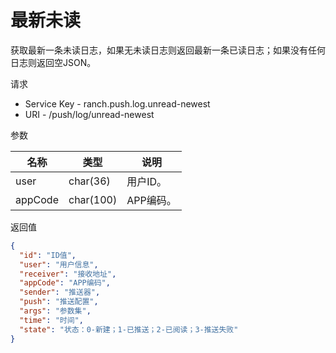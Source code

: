# 最新未读

获取最新一条未读日志，如果无未读日志则返回最新一条已读日志；如果没有任何日志则返回空JSON。

请求
- Service Key - ranch.push.log.unread-newest
- URI - /push/log/unread-newest

参数

|名称|类型|说明|
|---|---|---|
|user|char(36)|用户ID。|
|appCode|char(100)|APP编码。|

返回值
```json
{
  "id": "ID值",
  "user": "用户信息",
  "receiver": "接收地址",
  "appCode": "APP编码",
  "sender": "推送器",
  "push": "推送配置",
  "args": "参数集",
  "time": "时间",
  "state": "状态：0-新建；1-已推送；2-已阅读；3-推送失败"
}
```
